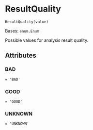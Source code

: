 # ResultQuality

`ResultQuality(value)`

Bases: `enum.Enum`

Possible values for analysis result quality.

## Attributes

### BAD

`= 'BAD'`

### GOOD

`= 'GOOD'`

### UNKNOWN

`= 'UNKNOWN'`
